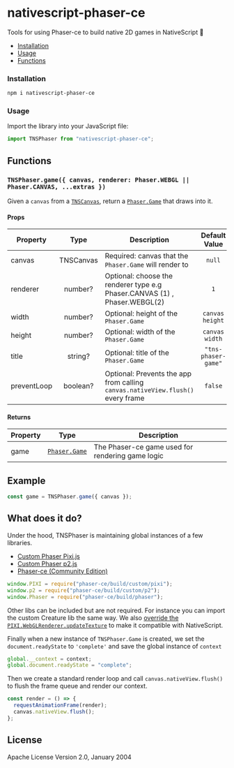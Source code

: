 # nativescript-phaser-ce

Tools for using Phaser-ce to build native 2D games in NativeScript 👾

- [Installation](#installation)
- [Usage](#usage)
- [Functions](#functions)

### Installation

```bash
npm i nativescript-phaser-ce
```

### Usage

Import the library into your JavaScript file:

```js
import TNSPhaser from "nativescript-phaser-ce";
```

## Functions

### `TNSPhaser.game({ canvas, renderer: Phaser.WEBGL || Phaser.CANVAS, ...extras })`

Given a `canvas` from a
[`TNSCanvas`](https://github.com/triniwiz/nativescript-canvas-plugin), return a
[`Phaser.Game`](https://photonstorm.github.io/phaser-ce/Phaser.Game.html)
that draws into it.

#### Props

| Property    |         Type          | Description                                                                 |         Default Value         |
| ----------- | :-------------------: | --------------------------------------------------------------------------- | :---------------------------: |
| canvas     | TNSCanvas| Required: canvas that the `Phaser.Game` will render to                     |            `null`             |
| renderer     | number?| Optional: choose the renderer type e.g Phaser.CANVAS (1) , Phaser.WEBGL(2)             |            `1`             |
| width       |        number?        | Optional: height of the `Phaser.Game`                                       | `canvas height`  |
| height      |        number?        | Optional: width of the `Phaser.Game`                                        | `canvas width` |
| title       |        string?        | Optional: title of the `Phaser.Game`                                        |     `"tns-phaser-game"`      |
| preventLoop |       boolean?        | Optional: Prevents the app from calling `canvas.nativeView.flush()` every frame |            `false`            |

#### Returns

| Property |                              Type                              | Description                                      |
| -------- | :------------------------------------------------------------: | ------------------------------------------------ |
| game     | [`Phaser.Game`](https://photonstorm.github.io/phaser-ce/Phaser.Game.html) | The Phaser-ce game used for rendering game logic |

## Example

```js
const game = TNSPhaser.game({ canvas });
```

## What does it do?

Under the hood, TNSPhaser is maintaining global instances of a few libraries.

- [Custom Phaser Pixi.js](https://github.com/photonstorm/phaser-ce/tree/master/src/pixi)
- [Custom Phaser p2.js](https://github.com/photonstorm/phaser-ce/blob/master/build/custom/p2.js)
- [Phaser-ce (Community Edition)](https://github.com/photonstorm/phaser-ce)

```js
window.PIXI = require("phaser-ce/build/custom/pixi");
window.p2 = require("phaser-ce/build/custom/p2");
window.Phaser = require("phaser-ce/build/phaser");
```

Other libs can be included but are not required. For instance you can import the custom Creature lib the same way.
We also [override the `PIXI.WebGLRenderer.updateTexture`](https://github.com/triniwiz/nativescript-phaser-ce/blob/master/src/phaser.js) to make it compatible with NativeScript.

Finally when a new instance of `TNSPhaser.Game` is created, we set the `document.readyState` to `'complete'` and save the global instance of `context`

```js
global.__context = context;
global.document.readyState = "complete";
```

Then we create a standard render loop and call `canvas.nativeView.flush()` to flush the frame queue and render our context.

```js
const render = () => {
  requestAnimationFrame(render);
  canvas.nativeView.flush();
};
```

## License

Apache License Version 2.0, January 2004
